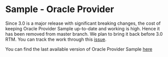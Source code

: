 # Sample - Oracle Provider

Since 3.0 is a major release with significant breaking changes, the cost of keeping Oracle Provider Sample up-to-date and working is high. Hence it has been removed from master branch. We plan to bring it back before 3.0 RTM. You can track the work through this [issue](https://github.com/aspnet/EntityFrameworkCore/issues/14175).

You can find the last available version of Oracle Provider Sample [here](https://github.com/aspnet/EntityFrameworkCore/tree/10780cd69185dea4b5b8a72a631a7010eab4f5f6/samples/OracleProvider)